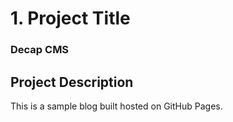 # 1. Project Title
### Decap CMS
## Project Description
This is a sample blog built hosted on GitHub Pages.
